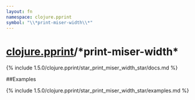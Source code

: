 ```yaml
---
layout: fn
namespace: clojure.pprint
symbol: "\\*print-miser-width\\*"
---
```


# [clojure.pprint](../)/\*print-miser-width\*

{% include 1.5.0/clojure.pprint/star_print_miser_width_star/docs.md %}

##Examples

{% include 1.5.0/clojure.pprint/star_print_miser_width_star/examples.md %}

